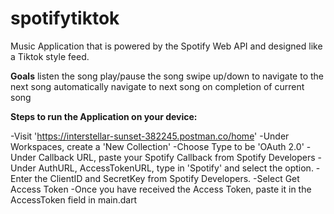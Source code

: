# spotifytiktok

Music Application that is powered by the Spotify Web API and designed like a Tiktok style feed.

**Goals** 
listen the song
play/pause the song
swipe up/down to navigate to the next song
automatically navigate to next song on completion of current song


**Steps to run the Application on your device:**

-Visit 'https://interstellar-sunset-382245.postman.co/home'
-Under Workspaces, create a 'New Collection'
-Choose Type to be 'OAuth 2.0'
-Under Callback URL, paste your Spotify Callback from Spotify Developers
-Under AuthURL, AccessTokenURL, type in 'Spotify' and select the option.
-Enter the ClientID and SecretKey from Spotify Developers.
-Select Get Access Token
-Once you have received the Access Token, paste it in the AccessToken field in main.dart
